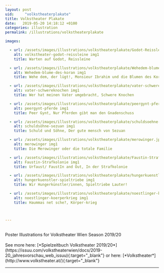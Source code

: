 ```yaml
---
layout: post
uid:     "volkstheaterplakate"
title: Volkstheater Plakate
date:   2019-05-20 14:18:12 +0100
categories: illustration
permalink: /illustrations/volkstheaterplakate

images:

  - url: /assets/images/illustrations/volkstheaterplakate/Godot-Reissleine.jpg
    alt: volkstheater-godot-reissleine img1
    title: Warten auf Godot, Reissleine

  - url: /assets/images/illustrations/volkstheaterplakate/Wehedem-blume-des-koran.jpg
    alt: Wehedem-blume-des-koran img1
    title: Wehe dem, der lügt!, Monsieur Ibrahim und die Blumen des Koran

  - url: /assets/images/illustrations/volkstheaterplakate/vater-schwereknochen.jpg
    alt: vater-schwereknochen img1
    title: Wer hat meinen Vater umgebracht, Schwere Knochen

  - url: /assets/images/illustrations/volkstheaterplakate/peergynt-pferde.jpg
    alt: peergynt-pferde img1
    title: Peer Gynt, Nur Pferden gibt man den Gnadenschuss

  - url: /assets/images/illustrations/volkstheaterplakate/schuldsoehne-sezuan.jpg
    alt: schuldsöhne-sezuan img1
    title: Schuld und Söhne, Der gute mensch von Sezuan

  - url: /assets/images/illustrations/volkstheaterplakate/merowinger.jpg
    alt: merowinger img1
    title: Die Merowinger oder die totale Familie

  - url: /assets/images/illustrations/volkstheaterplakate/Faustin-Strafkolonie.jpg
    alt: Faustin-Strafkolonie img1
    title: Urfaust/ FaustIn and Out, In der Strafkolonie

  - url: /assets/images/illustrations/volkstheaterplakate/hungerkuenstler-spieltriebe.jpg
    alt: hungerkuenstler-spieltriebe img1
    title: Wir Hungerkünstler/innen, Spieltriebe Lauter!

  - url: /assets/images/illustrations/volkstheaterplakate/noestlinger-koerperkrieg.jpg
    alt: noestlinger-koerperkrieg img1
    title: Haummas net sche?, Körper-krieg



---
```

<br>
Poster Illustrations for Volkstheater Wien Season 2019/20  
<br>
<br>
See more here:
  [*Spielzeitbuch Volkstheater 2019/20*](https://issuu.com/volkstheaterwien/docs/2019-20_jahresvorschau_web_issuu){:target="_blank"}
or here:
[*Volkstheater*](http://www.volkstheater.at/){:target="_blank"}


---
